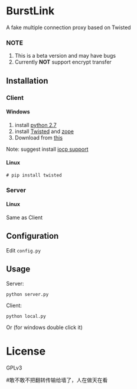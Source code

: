 BurstLink
===========

A fake multiple connection proxy based on Twisted

### NOTE

1. This is a beta version and may have bugs
2. Currently **NOT** support encrypt transfer 

## Installation

### Client

#### Windows

1. install [python 2.7](https://www.python.org/ftp/python/2.7.8/python-2.7.8.msi)
2. install [Twisted](https://pypi.python.org/packages/2.7/T/Twisted/Twisted-14.0.2.win32-py2.7.msi) and [zope](https://pypi.python.org/packages/2.7/z/zope.interface/zope.interface-4.1.1.win32-py2.7.exe#md5=8b36e1fcd506ac9fb325ddf1c7238b07)
3. Download from [this](https://github.com/mengskysama/BurstLink/archive/master.zip)

Note: suggest install [iocp support](http://sourceforge.net/projects/pywin32/files/pywin32/Build%20219/pywin32-219.win32-py2.7.exe/download)

#### Linux
    
    # pip install twisted

### Server

#### Linux

Same as Client

## Configuration

Edit `config.py`

## Usage

Server:

    python server.py

Client:

    python local.py
 Or (for windows double click it)
 
# License

GPLv3

#敢不敢不把翻转传输给墙了，人在做天在看
